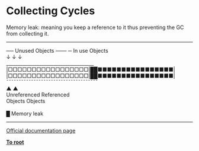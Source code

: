 # Collecting Cycles



Memory leak: meaning you keep a reference to it thus preventing the GC from collecting it.  

---

&#x2500;&#x2500; Unused Objects &#x2500;&#x2500;&#x2500; &#x2500; In use Objects<br>&#x2193;                    &#x2193;               &#x2193;<br> _____________________________________<br> |&#x25A1;&#x25A1;&#x25A1;&#x25A1;&#x25A1;&#x25A1;&#x25A1;&#x25A1;&#x25A1;&#x25A1;&#x25A1;&#x25A1;&#x25A1;&#x25A1;&#x25A1;&#x25A1;&#x25A1;|&#x2588;&#x2588;&#x25A0;&#x25A0;&#x25A0;&#x25A0;&#x25A0;&#x25A0;&#x25A0;&#x25A0;&#x25A0;&#x25A0;&#x25A0;&#x25A0;&#x25A0;&#x25A0;&#x25A0;&#x25A0;|<br> |&#x25A1;&#x25A1;&#x25A1;&#x25A1;&#x25A1;&#x25A1;&#x25A1;&#x25A1;&#x25A1;&#x25A1;&#x25A1;&#x25A1;&#x25A1;&#x25A1;&#x25A1;&#x25A1;&#x25A1;|&#x2588;&#x2588;&#x25A0;&#x25A0;&#x25A0;&#x25A0;&#x25A0;&#x25A0;&#x25A0;&#x25A0;&#x25A0;&#x25A0;&#x25A0;&#x25A0;&#x25A0;&#x25A0;&#x25A0;&#x25A0;|<br>&#xAF;&#xAF;&#xAF;&#xAF;&#xAF;&#xAF;&#xAF;&#xAF;&#xAF;&#xAF;&#xAF;&#xAF;&#xAF;&#xAF;&#xAF;&#xAF;&#xAF;&#xAF;&#xAF;&#xAF;&#xAF;&#xAF;&#xAF;&#xAF;&#xAF;&#xAF;&#xAF;&#xAF;&#xAF;&#xAF;&#xAF;&#xAF;&#xAF;&#xAF;&#xAF;&#xAF;&#xAF;<br>          &#x25B2;                  &#x25B2;<br>     Unreferenced        Referenced<br>       Objects             Objects<br><br>&#x2588; Memory leak  

---

[Official documentation page](https://www.php.net/manual/en/features.gc.collecting-cycles.php)

**[To root](/README.md)**